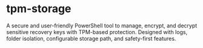 # tpm-storage
A secure and user-friendly PowerShell tool to manage, encrypt, and decrypt sensitive recovery keys with TPM-based protection. Designed with logs, folder isolation, configurable storage path, and safety-first features.
